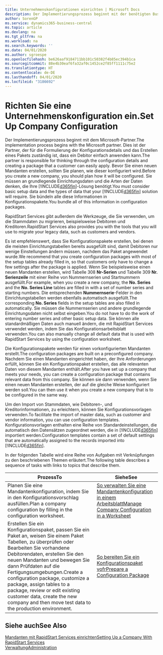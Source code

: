 ```yaml
---
title: Unternehmenskonfigurationen einrichten | Microsoft Docs
description: Der Implementierungsprozess beginnt mit der benötigten Business Central Lösung. Sie bündeln alle diese Informationen in Konfigurationspakete.
author: SorenGP
ms.service: dynamics365-business-central
ms.topic: article
ms.devlang: na
ms.tgt_pltfrm: na
ms.workload: na
ms.search.keywords: ''
ms.date: 04/01/2020
ms.author: sgroespe
ms.openlocfilehash: be626aaf9184711bb101c50382f4b85ec394b1ca
ms.sourcegitcommit: 88e4b30eaf6fa32af0c1452ce2f85ff1111c75e2
ms.translationtype: HT
ms.contentlocale: de-DE
ms.lasthandoff: 04/01/2020
ms.locfileid: "3186692"
---
```

# <a name="set-up-company-configuration"></a><span data-ttu-id="f3055-104">Richten Sie eine Unternehmenskonfiguration ein.</span><span class="sxs-lookup"><span data-stu-id="f3055-104">Set Up Company Configuration</span></span>
<span data-ttu-id="f3055-105">Der Implementierungsprozess beginnt mit dem Microsoft-Partner.</span><span class="sxs-lookup"><span data-stu-id="f3055-105">The implementation process begins with the Microsoft partner.</span></span> <span data-ttu-id="f3055-106">Dies ist der Partner, der für die Formulierung der Konfigurationsdetails und das Erstellen eines Pakets zuständig ist, dass ein Debitor einfach anwenden kann.</span><span class="sxs-lookup"><span data-stu-id="f3055-106">The partner is responsible for thinking through the configuration details and creating a package that a customer can easily apply.</span></span> <span data-ttu-id="f3055-107">Bevor Sie einen neuen Mandanten erstellen, sollten Sie planen, wie dieser konfiguriert wird.</span><span class="sxs-lookup"><span data-stu-id="f3055-107">Before you create a new company, you should plan how it will be configured.</span></span> <span data-ttu-id="f3055-108">Sie müssen an grundlegende Einrichtungsdaten und die Arten der Daten denken, die Ihre [!INCLUDE[d365fin](includes/d365fin_md.md)]-Lösung benötigt.</span><span class="sxs-lookup"><span data-stu-id="f3055-108">You must consider basic setup data and the types of data that your [!INCLUDE[d365fin](includes/d365fin_md.md)] solution will require.</span></span> <span data-ttu-id="f3055-109">Sie bündeln alle diese Informationen in Konfigurationspakete.</span><span class="sxs-lookup"><span data-stu-id="f3055-109">You bundle all of this information in configuration packages.</span></span>

<span data-ttu-id="f3055-110">RapidStart Services gibt außerdem die Werkzeuge, die Sie verwenden, um die Stammdaten zu migrieren, beispielsweise Debitoren und Kreditoren.</span><span class="sxs-lookup"><span data-stu-id="f3055-110">RapidStart Services also provides you with the tools that you will use to migrate your legacy data, such as customers and vendors.</span></span>  

<span data-ttu-id="f3055-111">Es ist empfehlenswert, dass Sie Konfigurationspakete erstellen, bei denen die meisten Einrichtungstabellen bereits ausgefüllt sind, damit Debitoren nur wenige Einstellungen ändern müssen, nachdem das Paket angewendet wurde.</span><span class="sxs-lookup"><span data-stu-id="f3055-111">We recommend that you create configuration packages with most of the setup tables already filled in, so that customers only have to change a few settings after the package is applied.</span></span> <span data-ttu-id="f3055-112">Wenn Sie beispielsweise einen neuen Mandanten erstellen, wird Tabelle 308 **Nr-Serien** und Tabelle 309 **Nr. Serienzeile**  mit einer Reihe von Nummernserien und Startnummern ausgefüllt.</span><span class="sxs-lookup"><span data-stu-id="f3055-112">For example, when you create a new company, the **No. Series** and the **No. Series Line** tables are filled in with a set of number series and starting numbers.</span></span> <span data-ttu-id="f3055-113">Die entsprechenden **Nummernserie**-Felder in den Einrichtungstabellen werden ebenfalls automatisch ausgefüllt.</span><span class="sxs-lookup"><span data-stu-id="f3055-113">The corresponding **No. Series** fields in the setup tables are also filled in automatically.</span></span> <span data-ttu-id="f3055-114">Sie müssen die Nummernserien und andere grundlegende Einrichtungsdaten nicht selbst eingeben.</span><span class="sxs-lookup"><span data-stu-id="f3055-114">You do not have to do the work of entering number series and other basic setup data.</span></span> <span data-ttu-id="f3055-115">Sie können alle standardmäßigen Daten auch manuell ändern, die mit RapidStart Services verwendet werden, indem Sie das Konfigurationsarbeitsblatt verwenden.</span><span class="sxs-lookup"><span data-stu-id="f3055-115">You can also manually change all default data that is used with RapidStart Services by using the configuration worksheet.</span></span>  

<span data-ttu-id="f3055-116">Die Konfigurationspakete werden für einen vorkonfigurierten Mandanten erstellt.</span><span class="sxs-lookup"><span data-stu-id="f3055-116">The configuration packages are built on a preconfigured company.</span></span> <span data-ttu-id="f3055-117">Nachdem Sie einen Mandanten eingerichtet haben, der Ihre Anforderungen erfüllt, können Sie ein Konfigurationspaket erstellen, das alle relevanten Daten von diesem Mandanten enthält.</span><span class="sxs-lookup"><span data-stu-id="f3055-117">After you have set up a company that meets your needs, you can create a configuration package that contains relevant data from this company.</span></span> <span data-ttu-id="f3055-118">Sie können sie dann verwenden, wenn Sie einen neuen Mandanten erstellen, der auf die gleiche Weise konfiguriert werden soll.</span><span class="sxs-lookup"><span data-stu-id="f3055-118">You can then use it when you create a new company that is to be configured in the same way.</span></span>  

<span data-ttu-id="f3055-119">Um den Import von Stammdaten, wie Debitoren-, und Kreditorinformationen, zu erleichtern, können Sie Konfigurationsvorlagen verwenden.</span><span class="sxs-lookup"><span data-stu-id="f3055-119">To facilitate the import of master data, such as customer and vendor information, you can use configuration templates.</span></span> <span data-ttu-id="f3055-120">Konfigurationsvorlagen enthalten eine Reihe von Standardeinstellungen, die automatisch den Datensätzen zugeordnet werden, die in [!INCLUDE[d365fin](includes/d365fin_md.md)] importiert werden.</span><span class="sxs-lookup"><span data-stu-id="f3055-120">Configuration templates contain a set of default settings that are automatically assigned to the records imported into [!INCLUDE[d365fin](includes/d365fin_md.md)].</span></span>

<span data-ttu-id="f3055-121">In der folgenden Tabelle wird eine Reihe von Aufgaben mit Verknüpfungen zu den beschriebenen Themen erläutert.</span><span class="sxs-lookup"><span data-stu-id="f3055-121">The following table describes a sequence of tasks with links to topics that describe them.</span></span>

|<span data-ttu-id="f3055-122">**Prozess**</span><span class="sxs-lookup"><span data-stu-id="f3055-122">**To**</span></span>|<span data-ttu-id="f3055-123">**Siehe**</span><span class="sxs-lookup"><span data-stu-id="f3055-123">**See**</span></span>|  
|------------|-------------|  
|<span data-ttu-id="f3055-124">Planen Sie eine Mandantenkonfiguration, indem Sie in den Konfigurationsvorschlag ausfüllen.</span><span class="sxs-lookup"><span data-stu-id="f3055-124">Plan a company configuration by filling in the configuration worksheet.</span></span>|[<span data-ttu-id="f3055-125">So verwalten Sie eine Mandantenkonfiguration in einem Arbeitsblatt</span><span class="sxs-lookup"><span data-stu-id="f3055-125">Manage Company Configuration in a Worksheet</span></span>](admin-how-to-manage-company-configuration-in-a-worksheet.md)|  
|<span data-ttu-id="f3055-126">Erstellen Sie ein Konfigurationspaket, passen Sie ein Paket an, weisen Sie einem Paket Tabellen, zu überprüfen oder Bearbeiten Sie vorhandene Debitorendaten, erstellen Sie den neuen Mandanten und bewegen Sie dann Prüfdaten auf die Fertigungsumgebungen.</span><span class="sxs-lookup"><span data-stu-id="f3055-126">Create a configuration package, customize a package, assign tables to a package, review or edit existing customer data, create the new company and then move test data to the production environment.</span></span>|[<span data-ttu-id="f3055-127">So bereiten Sie ein Konfigurationspaket vofr</span><span class="sxs-lookup"><span data-stu-id="f3055-127">Prepare a Configuration Package</span></span>](admin-how-to-prepare-a-configuration-package.md)| 

## <a name="see-also"></a><span data-ttu-id="f3055-128">Siehe auch</span><span class="sxs-lookup"><span data-stu-id="f3055-128">See Also</span></span>  
[<span data-ttu-id="f3055-129">Mandanten mit RapidStart Services einrichten</span><span class="sxs-lookup"><span data-stu-id="f3055-129">Setting Up a Company With RapidStart Services</span></span>](admin-set-up-a-company-with-rapidstart.md)  
[<span data-ttu-id="f3055-130">Verwaltung</span><span class="sxs-lookup"><span data-stu-id="f3055-130">Administration</span></span>](admin-setup-and-administration.md)
